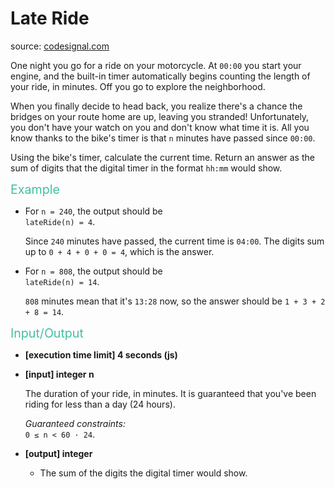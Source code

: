 <h1>Late Ride</h1>
<p>source: <a href="https://www.codesignal.com/">codesignal.com</a>
<div><p>One night you go for a ride on your motorcycle. At <code>00:00</code> you start your engine, and the built-in timer automatically begins counting the length of your ride, in minutes. Off you go to explore the neighborhood.</p>
<p>When you finally decide to head back, you realize there's a chance the bridges on your route home are up, leaving you stranded! Unfortunately, you don't have your watch on you and don't know what time it is. All you know thanks to the bike's timer is that <code>n</code> minutes have passed since <code>00:00</code>.</p>
<p>Using the bike's timer, calculate the current time. Return an answer as the sum of digits that the digital timer in the format <code>hh:mm</code> would show.</p>
<p><span style="color:#44BFA3;font-size:1.4em">Example</span></p>
<ul>
<li>
<p>For <code>n = 240</code>, the output should be<br>
<code>lateRide(n) = 4</code>.</p>
<p>Since <code>240</code> minutes have passed, the current time is <code>04:00</code>. The digits sum up to <code>0 + 4 + 0 + 0 = 4</code>, which is the answer.</p>
</li>
<li>
<p>For <code>n = 808</code>, the output should be<br>
<code>lateRide(n) = 14</code>.</p>
<p><code>808</code> minutes mean that it's <code>13:28</code> now, so the answer should be <code>1 + 3 + 2 + 8 = 14</code>.</p>
</li>
</ul>
<p><span style="color:#44BFA3;font-size:1.4em">Input/Output</span></p>
<ul>
<li>
<p><strong>[execution time limit] 4 seconds (js)</strong></p>
</li>
<li>
<p><strong>[input] integer n</strong></p>
<p>The duration of your ride, in minutes. It is guaranteed that you've been riding for less than a day (24 hours).</p>
<p><em>Guaranteed constraints:</em><br>
<code>0 ≤ n &lt; 60 · 24</code>.</p>
</li>
<li>
<p><strong>[output] integer</strong></p>
<ul>
<li>The sum of the digits the digital timer would show.</li>
</ul>
</li>
</ul>
</div>